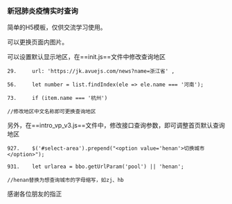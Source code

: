 ### 新冠肺炎疫情实时查询

简单的H5模板，仅供交流学习使用。

可以更换页面内图片。

可以设置默认显示地区，在==init.js==文件中修改查询地区


```
29.   	url: 'https://jk.avuejs.com/news?name=浙江省' ,

56.     let number = list.findIndex(ele => ele.name === '河南');

73.     if (item.name === '杭州')

//修改地区中文名称即可更换查询地区
```

另外，在==intro_vp_v3.js==文件中，修改接口查询参数，即可调整首页默认查询地区


```
927.    $('#select-area').prepend("<option value='henan'>切换城市</option>"); 

931.    let urlarea = bbo.getUrlParam('pool') || 'henan';

//henan替换为想查询城市的字母缩写，如zj、hb
```

感谢各位朋友的指正
